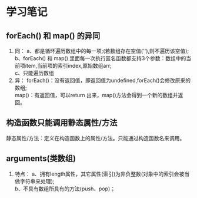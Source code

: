 # 学习笔记

## forEach() 和 map() 的异同
1. 同：
a、都是循环遍历数组中的每一项;(若数组存在空值(''),则不遍历该空值);<br>
b、forEach() 和 map() 里面每一次执行匿名函数都支持3个参数：数组中的当前项item,当前项的索引index,原始数组arr;<br>
c、只能遍历数组
2. 异：
forEach()：没有返回值，即返回值为undefined,forEach()会修改原来的数组;<br>
map()：有返回值，可以return 出来，map()方法会得到一个新的数组并返回。


## 构造函数只能调用静态属性/方法
静态属性/方法：定义在构造函数上的属性/方法。只能通过构造函数名来调用。

## arguments(类数组)
1. 特点：
a、拥有length属性，其它属性(索引)为非负整数(对象中的索引会被当做字符串来处理);<br>
b、不具有数组所具有的方法(push、pop)；<br>

